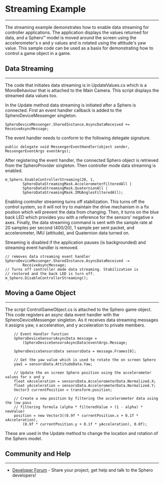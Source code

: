 # Streaming Example

---
The streaming example demonstrates how to enable data streaming for controller applications. The application displays the values returned for data, and a Sphero™ model is moved around the screen using the accelerometer's x and y values and is rotated using the attitude's yaw value. This sample code can be used as a basis for demonstrating how to control a game object in a game. 


## Data Streaming

---
The code that initiates data streaming is in UpdateValues.cs which is a MonoBehaviour that is attached to the Main Camera. This script displays the streamed data values too.

In the Update method data streaming is initiated after a Sphero is connected. First an event handler callback is added to the SpheroDeviceMessenger singleton.
			
	SpheroDeviceMessenger.SharedInstance.AsyncDataReceived += ReceiveAsyncMessage;	
The event handler needs to conform to the following delegate signature.

	public delegate void MessengerEventHandler(object sender, MessengerEventArgs eventArgs);

After registering the event handler, the connected Sphero object is retrieved from the SpheroProvider singleton. Then controller mode data streaming is enabled.

	m_Sphero.EnableControllerStreaming(20, 1,
			SpheroDataStreamingMask.AccelerometerFilteredAll |
			SpheroDataStreamingMask.QuaternionAll |
			SpheroDataStreamingMask.IMUAnglesFilteredAll);
			
Enabling controller streaming turns off stabilization. This turns off the control system, so it will not try to maintain the drive mechanism in a fix postion which will prevent the data from changing. Then, it turns on the blue back LED which provides you with a reference for the sensors' negative x axes. Finally, the data streaming command is sent with the sample rate at 20 samples per second (400/20), 1 sample per sent packet, and accelerometer, IMU (attitude), and Quaternion data turned on. 


Streaming is disabled if the application pauses (is backgrounded) and streaming event handler is removed.

	// removes data streaming event handler
	SpheroDeviceMessenger.SharedInstance.AsyncDataReceived -= 
			ReceiveAsyncMessage;	
	// Turns off controller mode data streaming. Stabilization is 
	// restored and the back LED is turn off.
	m_Sphero.DisableControllerStreaming();

## Moving a Game Object

---

The script ControlGameObject.cs is attached to the Sphero game object. This code registers an async data event handler with the SpheroDeviceMessenger singleton. As it receives data streaming messages it assigns yaw, x acceleration, and y acceleration to private members.

		// Event Handler function 
		SpheroDeviceSensorsAsyncData message = 
			(SpheroDeviceSensorsAsyncData)eventArgs.Message;
		
		SpheroDeviceSensorsData sensorsData = message.Frames[0];
		
		// Get the yaw value which is used to rotate the on screen Sphero
		yaw1 = sensorsData.AttitudeData.Yaw;
		
		// Update the on screen Sphero position using the accelerometer values for x and y
		float xAcceleration = sensorsData.AccelerometerData.Normalized.X;
		float yAcceleration = sensorsData.AccelerometerData.Normalized.Y;
		Vector3 currentPosition = transform.position;
		
		// Create a new position by filtering the accelerometer data using the low pass
		// filtering formula (alpha * filteredValue + (1 - alpha) * newValue)
		position = new Vector3((0.9f * currentPosition.x + 0.1f * xAcceleration), 
			(0.9f * currentPosition.y + 0.1f * yAcceleration), 0.0f);


These are used in the Update method to change the location and rotation of the Sphero model. 
		

## Community and Help

---

* [Developer Forum](http://forum.gosphero.com/) - Share your project, get help and talk to the Sphero developers!